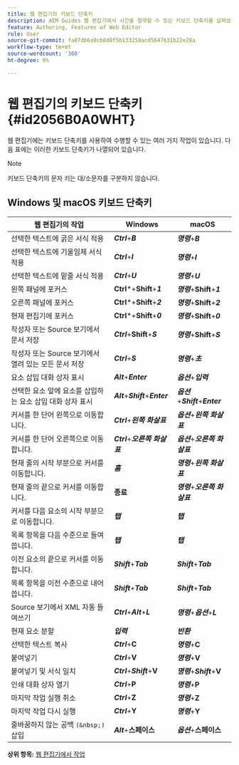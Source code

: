 ```yaml
---
title: 웹 편집기의 키보드 단축키
description: AEM Guides 웹 편집기에서 시간을 절약할 수 있는 키보드 단축키를 살펴보십시오.
feature: Authoring, Features of Web Editor
role: User
source-git-commit: fa07db6a9cb8d8f5b133258acd5647631b22e28a
workflow-type: tm+mt
source-wordcount: '360'
ht-degree: 0%

---
```


# 웹 편집기의 키보드 단축키 {#id2056B0A0WHT}

웹 편집기에는 키보드 단축키를 사용하여 수행할 수 있는 여러 가지 작업이 있습니다. 다음 표에는 이러한 키보드 단축키가 나열되어 있습니다.

>[!NOTE]
>
> 키보드 단축키의 문자 키는 대/소문자를 구분하지 않습니다.

## Windows 및 macOS 키보드 단축키

| 웹 편집기의 작업 | Windows | macOS |
|-----------------------|-----------------|-----------------|
| 선택한 텍스트에 굵은 서식 적용 | ***Ctrl***+***B*** | ***명령***+***B*** |
| 선택한 텍스트에 기울임체 서식 적용 | ***Ctrl***+***I*** | ***명령***+***I*** |
| 선택한 텍스트에 밑줄 서식 적용 | ***Ctrl***+***U*** | ***명령***+***U*** |
| 왼쪽 패널에 포커스 | **Ctrl***+**Shift**+***1*** | ***명령***+**Shift**+***1*** |
| 오른쪽 패널에 포커스 | **Ctrl***+**Shift**+***2*** | ***명령***+**Shift**+***2*** |
| 현재 편집기에 포커스 | **Ctrl***+**Shift**+***0*** | ***명령***+**Shift**+***0*** |
| 작성자 또는 Source 보기에서 문서 저장 | ***Ctrl***+**Shift**+***S*** | ***명령***+**Shift**+***S*** |
| 작성자 또는 Source 보기에서 열려 있는 모든 문서 저장 | ***Ctrl***+***S*** | ***명령***+***초*** |
| 요소 삽입 대화 상자 표시 | ***Alt***+***Enter*** | ***옵션***+***입력*** |
| 선택한 요소 앞에 요소를 삽입하는 요소 삽입 대화 상자 표시 | ***Alt***+***Shift***+***Enter*** | ***옵션***+***Shift***+***Enter*** |
| 커서를 한 단어 왼쪽으로 이동합니다. | ***Ctrl***+***왼쪽 화살표*** | ***옵션***+***왼쪽 화살표*** |
| 커서를 한 단어 오른쪽으로 이동합니다. | ***Ctrl***+***오른쪽 화살표*** | ***옵션***+***오른쪽 화살표*** |
| 현재 줄의 시작 부분으로 커서를 이동합니다. | ***홈*** | ***명령***+***왼쪽 화살표*** |
| 현재 줄의 끝으로 커서를 이동합니다. | **종료** | ***명령***+***오른쪽 화살표*** |
| 커서를 다음 요소의 시작 부분으로 이동합니다. | ***탭*** | ***탭*** |
| 목록 항목을 다음 수준으로 들여씁니다. | ***탭*** | ***탭*** |
| 이전 요소의 끝으로 커서를 이동합니다. | ***Shift***+***Tab*** | ***Shift***+***Tab*** |
| 목록 항목을 이전 수준으로 내어씁니다. | ***Shift***+***Tab*** | ***Shift***+***Tab*** |
| Source 보기에서 XML 자동 들여쓰기 | ***Ctrl***+***Alt***+***L*** | ***명령***+***옵션***+***L*** |
| 현재 요소 분할 | ***입력*** | ***반환*** |
| 선택한 텍스트 복사 | ***Ctrl***+**C** | ***명령***+**C** |
| 붙여넣기 | ***Ctrl***+**V** | ***명령***+**V** |
| 붙여넣기 및 서식 일치 | ***Ctrl***+***Shift***+**V** | ***명령***+***Shift***+**V** |
| 인쇄 대화 상자 열기 | ***Ctrl***+**P** | ***명령***+**P** |
| 마지막 작업 실행 취소 | ***Ctrl***+**Z** | ***명령***+**Z** |
| 마지막 작업 다시 실행 | ***Ctrl***+**Y** | ***명령***+**Y** |
| 줄바꿈하지 않는 공백 `(&nbsp;)` 삽입 | ***Alt***+**스페이스** | ***옵션***+**스페이스** |

**상위 항목:** [웹 편집기에서 작업](web-editor.md)
